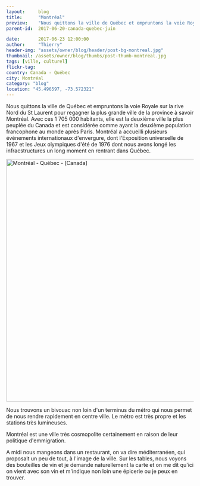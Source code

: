 ```yaml
---
layout:     blog
title:      "Montréal"
preview:    "Nous quittons la ville de Québec et empruntons la voie Royale sur la rive Nord du St Laurent pour regagner la plus grande ville... "
parent-id:  2017-06-20-canada-quebec-juin

date:       2017-06-23 12:00:00
author:     "Thierry"
header-img: "assets/owner/blog/header/post-bg-montreal.jpg"
thumbnail: /assets/owner/blog/thumbs/post-thumb-montreal.jpg
tags: [ville, culturel]
flickr-tag: 
country: Canada - Québec
city: Montréal
category: "blog"
location: "45.496597, -73.572321"
---
```


Nous quittons la ville de Québec et empruntons la voie Royale sur la rive Nord du St Laurent pour regagner la plus grande ville de la province à savoir Montréal. Avec ces 1 705 000 habitants, elle est la deuxième ville la plus peuplée du Canada et est considérée comme ayant la deuxième population francophone au monde après Paris. Montréal a accueilli plusieurs événements internationaux d'envergure, dont l'Exposition universelle de 1967 et les Jeux olympiques d'été de 1976 dont nous avons longé les infracstructures un long moment en rentrant dans Québec.  

<a data-flickr-embed="true" data-footer="true"  href="https://www.flickr.com/photos/2ozr/34654426254/in/datetaken/" title="Montréal - Québec - [Canada]"><img src="https://c1.staticflickr.com/5/4266/34654426254_1014ef1590_k.jpg" width="2048" height="649" alt="Montréal - Québec - [Canada]"></a><script async src="//embedr.flickr.com/assets/client-code.js" charset="utf-8"></script>  

Nous trouvons un bivouac non loin d'un terminus du métro qui nous permet de nous rendre rapidement en centre ville. Le métro est très propre et les stations très lumineuses.

Montréal est une ville très cosmopolite certainement en raison de leur politique d'emmigration.

A midi nous mangeons dans un restaurant, on va dire méditerranéen, qui proposait un peu de tout, à l'image de la ville. Sur les tables, nous voyons des bouteilles de vin et je demande naturellement la carte et on me dit qu'ici on vient avec son vin et m'indique non loin une épicerie ou je peux en trouver.